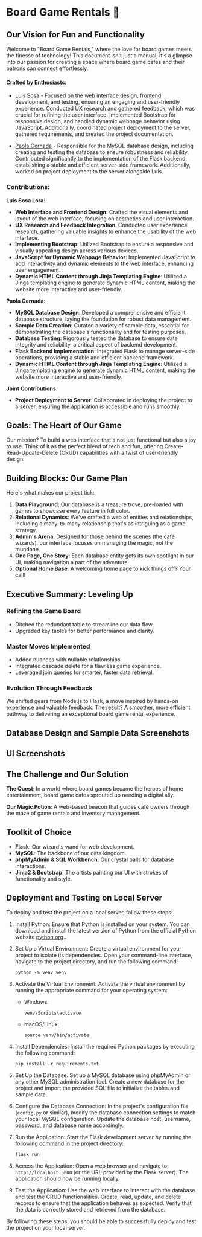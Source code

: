 # Board Game Rentals 🎲

## Our Vision for Fun and Functionality

Welcome to "Board Game Rentals," where the love for board games meets the finesse of technology! This document isn't just a manual; it's a glimpse into our passion for creating a space where board game cafes and their patrons can connect effortlessly.

#### Crafted by Enthusiasts:

- [Luis Sosa](https://github.com/luisJsosa/) - Focused on the web interface design, frontend development, and testing, ensuring an engaging and user-friendly experience. Conducted UX research and gathered feedback, which was crucial for refining the user interface. Implemented Bootstrap for responsive design, and handled dynamic webpage behavior using JavaScript. Additionally, coordinated project deployment to the server, gathered requirements, and created the project documentation.

- [Paola Cernada](https://github.com/paolacernada/) - Responsible for the MySQL database design, including creating and testing the database to ensure robustness and reliability. Contributed significantly to the implementation of the Flask backend, establishing a stable and efficient server-side framework. Additionally, worked on project deployment to the server alongside Luis.

### Contributions:

**Luis Sosa Lora**:
- **Web Interface and Frontend Design**: Crafted the visual elements and layout of the web interface, focusing on aesthetics and user interaction.
- **UX Research and Feedback Integration**: Conducted user experience research, gathering valuable insights to enhance the usability of the web interface.
- **Implementing Bootstrap**: Utilized Bootstrap to ensure a responsive and visually appealing design across various devices.
- **JavaScript for Dynamic Webpage Behavior**: Implemented JavaScript to add interactivity and dynamic elements to the web interface, enhancing user engagement.
- **Dynamic HTML Content through Jinja Templating Engine**: Utilized a Jinga templating engine to generate dynamic HTML content, making the website more interactive and user-friendly.
  
**Paola Cernada**:
- **MySQL Database Design**: Developed a comprehensive and efficient database structure, laying the foundation for robust data management.
- **Sample Data Creation**: Curated a variety of sample data, essential for demonstrating the database's functionality and for testing purposes.
- **Database Testing**: Rigorously tested the database to ensure data integrity and reliability, a critical aspect of backend development.
- **Flask Backend Implementation**: Integrated Flask to manage server-side operations, providing a stable and efficient backend framework.
- **Dynamic HTML Content through Jinja Templating Engine**: Utilized a Jinga templating engine to generate dynamic HTML content, making the website more interactive and user-friendly.

**Joint Contributions**:
- **Project Deployment to Server**: Collaborated in deploying the project to a server, ensuring the application is accessible and runs smoothly.

## Goals: The Heart of Our Game

Our mission? To build a web interface that's not just functional but also a joy to use. Think of it as the perfect blend of tech and fun, offering Create-Read-Update-Delete (CRUD) capabilities with a twist of user-friendly design.

## Building Blocks: Our Game Plan

Here's what makes our project tick:

1. **Data Playground**: Our database is a treasure trove, pre-loaded with games to showcase every feature in full color.
2. **Relational Dynamics**: We've crafted a web of entities and relationships, including a many-to-many relationship that's as intriguing as a game strategy.
3. **Admin's Arena**: Designed for those behind the scenes (the café wizards), our interface focuses on managing the magic, not the mundane.
4. **One Page, One Story**: Each database entity gets its own spotlight in our UI, making navigation a part of the adventure.
5. **Optional Home Base**: A welcoming home page to kick things off? Your call!

## Executive Summary: Leveling Up

### Refining the Game Board

- Ditched the redundant table to streamline our data flow.
- Upgraded key tables for better performance and clarity.

### Master Moves Implemented

- Added nuances with nullable relationships.
- Integrated cascade delete for a flawless game experience.
- Leveraged join queries for smarter, faster data retrieval.

### Evolution Through Feedback

We shifted gears from Node.js to Flask, a move inspired by hands-on experience and valuable feedback. The result? A smoother, more efficient pathway to delivering an exceptional board game rental experience.

## Database Design and Sample Data Screenshots

## UI Screenshots

## The Challenge and Our Solution

**The Quest**: In a world where board games became the heroes of home entertainment, board game cafes sprouted up needing a digital ally.

**Our Magic Potion**: A web-based beacon that guides café owners through the maze of game rentals and inventory management.

## Toolkit of Choice

- **Flask**: Our wizard's wand for web development.
- **MySQL**: The backbone of our data kingdom.
- **phpMyAdmin & SQL Workbench**: Our crystal balls for database interactions.
- **Jinja2 & Bootstrap**: The artists painting our UI with strokes of functionality and style.

## Deployment and Testing on Local Server

To deploy and test the project on a local server, follow these steps:

1. Install Python: Ensure that Python is installed on your system. You can download and install the latest version of Python from the official Python website [python.org](https://www.python.org)..

2. Set Up a Virtual Environment: Create a virtual environment for your project to isolate its dependencies. Open your command-line interface, navigate to the project directory, and run the following command:
   ```
   python -m venv venv
   ```
   
3. Activate the Virtual Environment: Activate the virtual environment by running the appropriate command for your operating system:
   - Windows:
     ```
     venv\Scripts\activate
     ```
   - macOS/Linux:
     ```
     source venv/bin/activate
     ```

4. Install Dependencies: Install the required Python packages by executing the following command:
   ```
   pip install -r requirements.txt
   ```

5. Set Up the Database: Set up a MySQL database using phpMyAdmin or any other MySQL administration tool. Create a new database for the project and import the provided SQL file to initialize the tables and sample data.

6. Configure the Database Connection: In the project's configuration file (`config.py` or similar), modify the database connection settings to match your local MySQL configuration. Update the database host, username, password, and database name accordingly.

7. Run the Application: Start the Flask development server by running the following command in the project directory:
   ```
   flask run
   ```

8. Access the Application: Open a web browser and navigate to `http://localhost:5000` (or the URL provided by the Flask server). The application should now be running locally.

9. Test the Application: Use the web interface to interact with the database and test the CRUD functionalities. Create, read, update, and delete records to ensure that the application behaves as expected. Verify that the data is correctly stored and retrieved from the database.

By following these steps, you should be able to successfully deploy and test the project on your local server.
